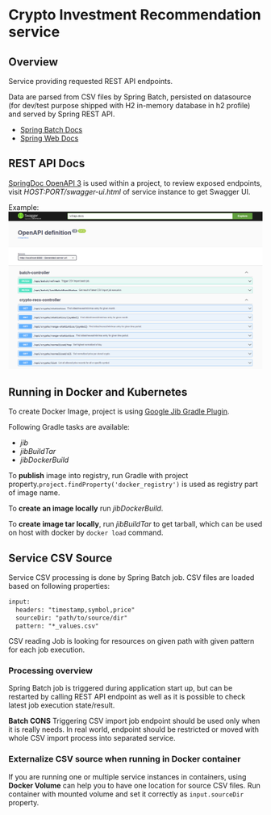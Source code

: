 # Crypto Investment Recommendation service
## Overview
Service providing requested REST API endpoints.

Data are parsed from CSV files by Spring Batch, 
persisted on datasource (for dev/test purpose shipped with H2 in-memory database in h2 profile) and served by 
Spring REST API.

* [Spring Batch Docs](https://docs.spring.io/spring-batch/docs/current/reference/html/index.html)
* [Spring Web Docs](https://docs.spring.io/spring-boot/docs/current/reference/html/web.html)

## REST API Docs
[SpringDoc OpenAPI 3](https://springdoc.org/v2/) is used within a project, to review exposed endpoints, visit 
_HOST:PORT/swagger-ui.html_ of service instance to get Swagger UI.

Example:
![Swagger UI](docs/imgs/swagger_ui.png)


## Running in Docker and Kubernetes
To create Docker Image, project is using [Google Jib Gradle Plugin](https://github.com/GoogleContainerTools/jib/tree/master/jib-gradle-plugin).

Following Gradle tasks are available:
* _jib_
* _jibBuildTar_
* _jibDockerBuild_

To **publish** image into registry, run Gradle with project property.``project.findProperty('docker_registry')`` is used as registry part of image name.

To **create an image locally** run *jibDockerBuild*.

To **create image tar locally**, run *jibBuildTar* to get tarball, which can be used on host with docker by ``docker load`` command.


## Service CSV Source
Service CSV processing is done by Spring Batch job. CSV files are loaded based on following properties:
````
input:
  headers: "timestamp,symbol,price"
  sourceDir: "path/to/source/dir"
  pattern: "*_values.csv"
````

CSV reading Job is looking for resources on given path with given pattern for each job execution.

### Processing overview
Spring Batch job is triggered during application start up, but can be restarted by calling REST API endpoint as well as it is possible to check latest job execution state/result.

**Batch CONS** Triggering CSV import job endpoint should be used only when it is really needs. In real world, endpoint should be restricted or moved with whole CSV import process into separated service. 

### Externalize CSV source when running in Docker container
If you are running one or multiple service instances in containers, using **Docker Volume** can help you to have one location for source CSV files.
Run container with mounted volume and set it correctly as ``input.sourceDir`` property.

